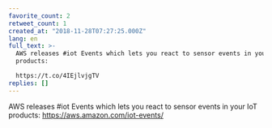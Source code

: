 ```yaml
---
favorite_count: 2
retweet_count: 1
created_at: "2018-11-28T07:27:25.000Z"
lang: en
full_text: >-
  AWS releases #iot Events which lets you react to sensor events in your IoT
  products:

  https://t.co/4IEjlvjgTV
replies: []
---
```


AWS releases #iot Events which lets you react to sensor events in your IoT
products: <https://aws.amazon.com/iot-events/>
